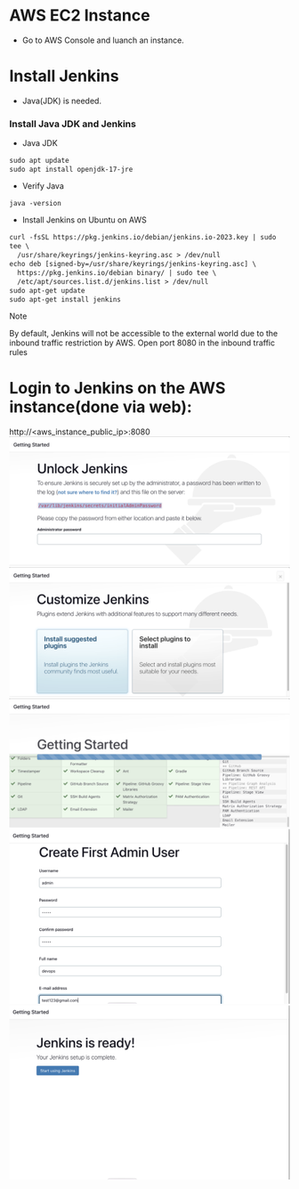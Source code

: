 # AWS EC2 Instance
- Go to AWS Console and luanch an instance.

# Install Jenkins
- Java(JDK) is needed.

### Install Java JDK and Jenkins
- Java JDK
```
sudo apt update
sudo apt install openjdk-17-jre
```
- Verify Java
```
java -version
```
- Install Jenkins on Ubuntu on AWS
```
curl -fsSL https://pkg.jenkins.io/debian/jenkins.io-2023.key | sudo tee \
  /usr/share/keyrings/jenkins-keyring.asc > /dev/null
echo deb [signed-by=/usr/share/keyrings/jenkins-keyring.asc] \
  https://pkg.jenkins.io/debian binary/ | sudo tee \
  /etc/apt/sources.list.d/jenkins.list > /dev/null
sudo apt-get update
sudo apt-get install jenkins
```
> [!NOTE]
> By default, Jenkins will not be accessible to the external world due to the inbound traffic restriction by AWS. Open port 8080 in the inbound traffic rules

# Login to Jenkins on the AWS instance(done via web):
http://<aws_instance_public_ip>:8080   
![unlock](/img/unlock.png)
![plugins](/img/plugins.png)
![get_started](/img/get_started.png)
![createAdmin](/img/createAdmin.png)
![ready](/img/ready.png)
